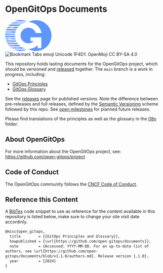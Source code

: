 # OpenGitOps Documents

<!-- markdownlint-disable MD033 -->
<p><img src="https://raw.githubusercontent.com/cncf/artwork/master/projects/opengitops/icon/color/opengitops-icon-color.svg" alt="OpenGitOps logo icon color" width="150" valign="middle">
<img src="https://openmoji.org/data/color/svg/1F4D1.svg" alt="Bookmark Tabs emoji Unicode 1F4D1. OpenMoji CC BY-SA 4.0" width="150" valign="middle"></p>

This repository holds lasting documents for the OpenGitOps project, which should be versioned and [released](https://github.com/open-gitops/documents/releases) together.
The `main` branch is a work in progress, including:

- [GitOps Principles](./PRINCIPLES.md)
- [GitOps Glossary](./GLOSSARY.md)

See the [releases](https://github.com/open-gitops/documents/releases) page for published versions.
Note the difference between pre-releases and full releases, defined by the [Semantic Versioning](https://semver.org/) scheme followed by this repo.
See [open milestones](https://github.com/open-gitops/documents/milestones) for planned future releases.

Please find translations of the principles as well as the glossary in the [i18n](./i18n/) folder.

## About OpenGitOps

For more information about the OpenGitOps project, see: <https://github.com/open-gitops/project>

## Code of Conduct

The OpenGitOps community follows the [CNCF Code of Conduct](https://github.com/open-gitops/.github/blob/main/CODE_OF_CONDUCT.md).

## Reference this Content

A [BibTex](https://www.bibtex.org) code snippet to use as reference for the content available in this repository is listed below, make sure to change your site visit date accordinly.

```
@misc{open_gitops,
  title        = {{GitOps Principles and Glossary}},
  howpublished = {\url{https://github.com/open-gitops/documents}},
  note         = {Accessed: YYYY-MM-DD. For an up-to-date list of authors, see \url{https://github.com/open-gitops/documents/blob/v1.1.0/authors.md}. Release version 1.1.0},
  year         = {2024}
}
```